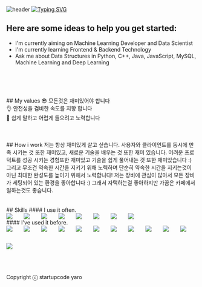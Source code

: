<!--
**dannycho1530/dannycho1530** is a ✨ _special_ ✨ repository because its `README.md` (this file) appears on your GitHub profile.

Here are some ideas to get you started:

- 🔭 I’m currently working on ...
- 🌱 I’m currently learning ...
- 👯 I’m looking to collaborate on ...
- 🤔 I’m looking for help with ...
- 💬 Ask me about ...
- 📫 How to reach me: ...
- 😄 Pronouns: ...
- ⚡ Fun fact: ...
-->


![header](https://capsule-render.vercel.app/api?type=waving&color=timeGradient&text=&animation=blinking&fontSize=35&fontAlignY=40&fontAlign=35&height=100&width=435)
[![Typing SVG](https://readme-typing-svg.demolab.com?font=Farsan&size=40&letterSpacing=2px&duration=4000&pause=1000&random=false&width=435&height=75&lines=Welcome+to+Yongwon's+GitHub+%F0%9F%91%8B)](https://git.io/typing-svg)

## Here are some ideas to help you get started:
- I'm currently aiming on Machine Learning Developer and Data Scientist
- I'm currently learning Frontend & Backend Technology
- Ask me about Data Structures in Python, C++, Java, JavaScript, MySQL, Machine Learning and Deep Learning
<br />

<br />
<br />
<br />
## My values
😎 모든것은 재미있어야 합니다<br />
👌 안전성을 겸비한 속도를 지향 합니다<br />
🦻 쉽게 말하고 어렵게 들으려고 노력합니다<br />
<br />
<br />
<br />
## How i work
저는 항상 재미있게 살고 싶습니다. 사용자와 클라이언트를 동시에 만족 시키는 것 또한 재미있고, 새로운 기술을 배우는 것 또한 재미 있습니다. 어려운 프로덕트를 성공 시키는 경험또한 재미있고 기술을 쉽게 풀어내는 것 또한 재미있습니다 :) 그리고 무조건 약속한 시간을 지키기 위해 노력하며 단순히 약속한 시간을 지키는것이 아닌 최대한 완성도를 높이기 위해서 노력합니다!
저는 장비에 관심이 많아서 모든 장비가 세팅되어 있는 환경을 좋아합니다 :) 그래서 자택하는걸 좋아하지만 가끔은 카페에서 일하는것도 좋습니다.
<br />
<br />
<br />
## Skills
#### I use it often.
<div style="display:flex;gap:30px;flex-wrap:wrap;">
  <img src="https://img.shields.io/badge/js-F7DF1E?style=for-the-badge&logo=javascript&logoColor=black">
  <img src="https://img.shields.io/badge/ts-3178C6?style=for-the-badge&logo=typescript&logoColor=white">
  <img src="https://img.shields.io/badge/express-000000?style=for-the-badge&logo=express&logoColor=white">
  <img src="https://img.shields.io/badge/nestjs-E0234E?style=for-the-badge&logo=nestjs&logoColor=white">
  <img src="https://img.shields.io/badge/react-61DAFB?style=for-the-badge&logo=react&logoColor=black">
  <img src="https://img.shields.io/badge/MySQL-4479A1?style=for-the-badge&logo=mysql&logoColor=white">
  <img src="https://img.shields.io/badge/Babel-F9DC3E?style=for-the-badge&logo=Babel&logoColor=black">
  <img src="https://img.shields.io/badge/Webpack-8DD6F9?style=for-the-badge&logo=Webpack&logoColor=black">
</div>
#### I've used it before.
<div style="display:flex;gap:30px;flex-wrap:wrap;">
   <img src="https://img.shields.io/badge/Android-3DDC84?style=for-the-badge&logo=android&logoColor=white">
  <img src="https://img.shields.io/badge/iOS-000000?style=for-the-badge&logo=iOS&logoColor=white">
  <img src="https://img.shields.io/badge/Java-007396?style=for-the-badge&logo=Java&logoColor=white">
  <img src="https://img.shields.io/badge/Kotlin-7F52FF?style=for-the-badge&logo=Kotlin&logoColor=white">
  <img src="https://img.shields.io/badge/Swift-F05138?style=for-the-badge&logo=Swift&logoColor=white">
  <img src="https://img.shields.io/badge/Docker-2496ED?style=for-the-badge&logo=Docker&logoColor=white">
  <img src="https://img.shields.io/badge/Kubernetes-326CE5?style=for-the-badge&logo=Kubernetes&logoColor=white">
  <img src="https://img.shields.io/badge/Jenkins-D24939?style=for-the-badge&logo=Jenkins&logoColor=white">
  <img src="https://img.shields.io/badge/Elasticsearch-005571?style=for-the-badge&logo=Elasticsearch&logoColor=white">
  <img src="https://img.shields.io/badge/Logstash-005571?style=for-the-badge&logo=Logstash&logoColor=white">
  <img src="https://img.shields.io/badge/kibana-005571?style=for-the-badge&logo=Kibana&logoColor=white">
  <img src="https://img.shields.io/badge/AWS-232F3E?style=for-the-badge&logo=amazonaws&logoColor=white">
</div>
<br />
<br />
<br />

Copyright ⓒ startupcode yaro
